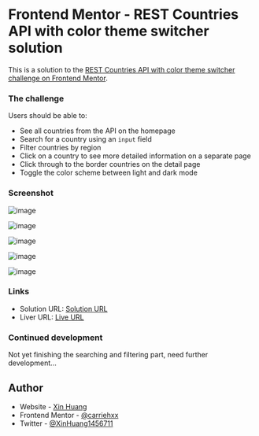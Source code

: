 # Frontend Mentor - REST Countries API with color theme switcher solution

This is a solution to the [REST Countries API with color theme switcher challenge on Frontend Mentor](https://www.frontendmentor.io/challenges/rest-countries-api-with-color-theme-switcher-5cacc469fec04111f7b848ca). 

### The challenge

Users should be able to:

- See all countries from the API on the homepage
- Search for a country using an `input` field
- Filter countries by region
- Click on a country to see more detailed information on a separate page
- Click through to the border countries on the detail page
- Toggle the color scheme between light and dark mode

### Screenshot

![image](https://github.com/user-attachments/assets/205cd4c6-0ec5-4cad-820a-327a3bd42191)

![image](https://github.com/user-attachments/assets/9df0a13c-ec78-4231-a697-141107448dea)

![image](https://github.com/user-attachments/assets/1dc96255-ed45-430f-8205-97a0bb4b4972)

![image](https://github.com/user-attachments/assets/c063147e-d7d3-4fbb-8115-ee8b34ab4cda)

![image](https://github.com/user-attachments/assets/bb7d5b99-5383-4ce2-8243-82d90d267749)


### Links

- Solution URL: [Solution URL](https://github.com/carriehxx/REST-Countries-API-with-color-theme-switcher.git)
- Liver URL: [Live URL](https://carriehxx.github.io/REST-Countries-API-with-color-theme-switcher/)

### Continued development

Not yet finishing the searching and filtering part, need further development...

## Author

- Website - [Xin Huang](#)
- Frontend Mentor - [@carriehxx](https://www.frontendmentor.io/profile/carriehxx)
- Twitter - [@XinHuang1456711](https://www.twitter.com/XinHuang1456711)
